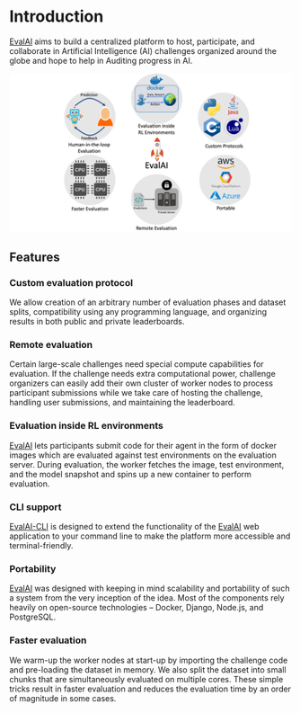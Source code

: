 # Introduction

[EvalAI] aims to build a centralized platform to host, participate, and collaborate in Artificial Intelligence (AI) challenges organized around the globe and hope to help in Auditing progress in AI.

<img src="_static/img/teaser.png">

## Features

### Custom evaluation protocol

We allow creation of an arbitrary number of evaluation phases and dataset splits, compatibility using any programming language, and organizing results in both public and private leaderboards.

### Remote evaluation

Certain large-scale challenges need special compute capabilities for evaluation. If the challenge needs extra computational power, challenge organizers can easily add their own cluster of worker nodes to process participant submissions while we take care of hosting the challenge, handling user submissions, and maintaining the leaderboard.

### Evaluation inside RL environments

[EvalAI] lets participants submit code for their agent in the form of docker images which are evaluated against test environments on the evaluation server. During evaluation, the worker fetches the image, test environment, and the model snapshot and spins up a new container to perform evaluation.

### CLI support

[EvalAI-CLI] is designed to extend the functionality of the [EvalAI] web application to your command line to make the platform more accessible and terminal-friendly.

### Portability

[EvalAI] was designed with keeping in mind scalability and portability of such a system from the very inception of the idea. Most of the components rely heavily on open-source technologies – Docker, Django, Node.js, and PostgreSQL.

### Faster evaluation

We warm-up the worker nodes at start-up by importing the challenge code and pre-loading the dataset in memory. We also split the dataset into small chunks that are simultaneously evaluated on multiple cores. These simple tricks result in faster evaluation and reduces the evaluation time by an order of magnitude in some cases.

[evalai-cli]: https://cli.health.aiaudit.org
[evalai]: https://health.aiaudit.org/
